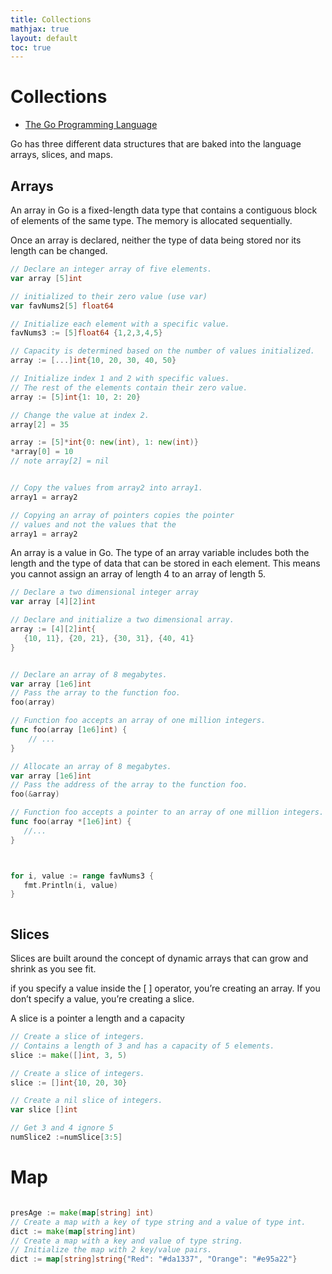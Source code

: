 ```yaml
---
title: Collections
mathjax: true
layout: default
toc: true
---
```



# Collections

* [The Go Programming Language](Introduction.html)

Go has three different data structures that are baked into the language arrays, slices, and maps.



## Arrays
An array in Go is a fixed-length data type that contains a contiguous block of elements of the same type.
The memory is allocated sequentially.

Once an array is declared, neither the type of data being stored nor its length can be changed.

```go
// Declare an integer array of five elements.
var array [5]int

// initialized to their zero value (use var)
var favNums2[5] float64

// Initialize each element with a specific value.
favNums3 := [5]float64 {1,2,3,4,5}

// Capacity is determined based on the number of values initialized.
array := [...]int{10, 20, 30, 40, 50}

// Initialize index 1 and 2 with specific values.
// The rest of the elements contain their zero value.
array := [5]int{1: 10, 2: 20}

// Change the value at index 2.
array[2] = 35

array := [5]*int{0: new(int), 1: new(int)}
*array[0] = 10
// note array[2] = nil


// Copy the values from array2 into array1.
array1 = array2

// Copying an array of pointers copies the pointer 
// values and not the values that the
array1 = array2

```

An array is a value in Go. The type of an array variable includes both the length and the type of data that can be
stored in each element. This means you cannot assign an array of length 4 to an array of length 5.

```go
// Declare a two dimensional integer array
var array [4][2]int

// Declare and initialize a two dimensional array.
array := [4][2]int{
   {10, 11}, {20, 21}, {30, 31}, {40, 41}
}


```




```go

// Declare an array of 8 megabytes.
var array [1e6]int
// Pass the array to the function foo.
foo(array)

// Function foo accepts an array of one million integers.
func foo(array [1e6]int) {
    // ...
}

// Allocate an array of 8 megabytes.
var array [1e6]int
// Pass the address of the array to the function foo.
foo(&array)

// Function foo accepts a pointer to an array of one million integers.
func foo(array *[1e6]int) {
   //...
}
```



```go


for i, value := range favNums3 {
   fmt.Println(i, value)
}



```


##  Slices

Slices are built around the concept of dynamic arrays that can grow and
shrink as you see fit.

if you specify a value inside the [ ] operator, you’re creating an array. If
you don’t specify a value, you’re creating a slice.

A slice is a pointer a length and a capacity

```go
// Create a slice of integers.
// Contains a length of 3 and has a capacity of 5 elements.
slice := make([]int, 3, 5)

// Create a slice of integers.
slice := []int{10, 20, 30}

// Create a nil slice of integers.
var slice []int

// Get 3 and 4 ignore 5
numSlice2 :=numSlice[3:5]


```

# Map

```go

presAge := make(map[string] int)
// Create a map with a key of type string and a value of type int.
dict := make(map[string]int)
// Create a map with a key and value of type string.
// Initialize the map with 2 key/value pairs.
dict := map[string]string{"Red": "#da1337", "Orange": "#e95a22"}


```
